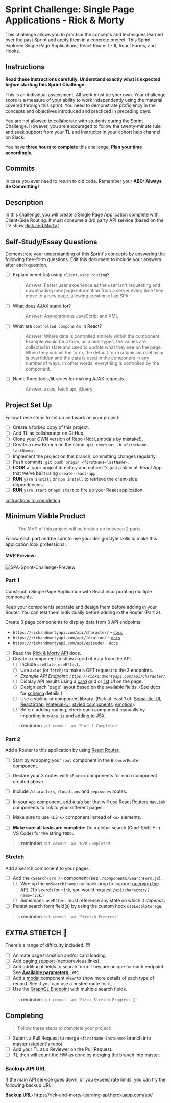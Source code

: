 # Sprint Challenge: Single Page Applications - Rick & Morty

This challenge allows you to practice the concepts and techniques learned over the past Sprint and apply them in a concrete project. This Sprint explored Single Page Applications, React Router I - II, React Forms, and Hooks.

## Instructions

**Read these instructions carefully. Understand exactly what is expected _before_ starting this Sprint Challenge.**

This is an individual assessment. All work must be your own. Your challenge score is a measure of your ability to work independently using the material covered through this sprint. You need to demonstrate proficiency in the concepts and objectives introduced and practiced in preceding days.

You are not allowed to collaborate with students during the Sprint Challenge. However, you are encouraged to follow the twenty-minute rule and seek support from your TL and Instructor in your cohort help channel on Slack.

You have **three hours to complete** this challenge. **Plan your time accordingly.**

## Commits

In case you ever need to return to old code. Remember your **ABC: Always Be Committing!**

## Description

In this challenge, you will create a Single Page Application complete with Client-Side Routing. It must consume a 3rd party API service (based on the TV show [Rick and Morty](https://rickandmortyapi.com/documentation).)

## Self-Study/Essay Questions

Demonstrate your understanding of this Sprint's concepts by answering the following free-form questions. Edit this document to include your answers after each question.

-   [ ] Explain benefit(s) using `client-side routing`?

    > Answer: Faster user experience as the user isn't requesting and downloading new page information from a server every time they move to a new page, allowing creation of an SPA.

-   [ ] What does AJAX stand for?

    > Answer: Asynchronous JavaScript and XML

-   [ ] What are `controlled components` in React?

    > Answer: Where data is controlled entirely within the component. Example would be a form, as a user types, the values are collected in state and used to update what they see on the page. When they submit the form, the default form submission behavior is overridden and the data is used in the component in any number of ways. In other words, everything is controlled by the component.

-   [ ] Name three tools/libraries for making AJAX requests.

    > Answer: axios, fetch api, jQuery

## Project Set Up

Follow these steps to set up and work on your project:

-   [ ] Create a forked copy of this project.
-   [ ] Add TL as collaborator on GitHub.
-   [ ] Clone your OWN version of Repo (Not Lambda's by mistake!).
-   [ ] Create a new Branch on the clone: `git checkout -b <firstName-lastName>`.
-   [ ] Implement the project on this branch, committing changes regularly.
-   [ ] Push commits: `git push origin <firstName-lastName>`.
-   [ ] **LOOK** at your project directory and notice it's just a plain ol' React App that we've built using `create-react-app`.
-   [ ] **RUN** `yarn install` or `npm install` to retrieve the client-side dependencies.
-   [ ] **RUN** `yarn start` or `npm start` to fire up your React application.

[Instructions to completing](#completing)

## Minimum Viable Product

> The MVP of this project will be broken up between 2 parts.

Follow each part and be sure to use your design/style skills to make this application look professional.

#### MVP Preview:

![SPA-Sprint-Challenge-Preview](https://user-images.githubusercontent.com/397632/61949095-f1d05c80-af66-11e9-9712-80ce3da84675.gif)

### Part 1

Construct a Single Page Application with React incorporating multiple components.

Keep your components separate and design them before adding in your Router.
You can test them individually before adding in the Router (Part 2).

Create 3 page components to display data from 3 API endpoints:

-   `https://rickandmortyapi.com/api/character/` - [`docs`](https://rickandmortyapi.com/documentation/#get-all-characters)
-   `https://rickandmortyapi.com/api/location/` - [`docs`](https://rickandmortyapi.com/documentation/#get-all-locations)
-   `https://rickandmortyapi.com/api/episode/` - [`docs`](https://rickandmortyapi.com/documentation/#get-all-episodes)

-   [ ] Read the [Rick & Morty API](https://rickandmortyapi.com/documentation/) docs.
-   [ ] Create a component to show a grid of data from the API.
    -   [ ] Include `useState`, `useEffect`.
    -   [ ] Use `Axios` (or `fetch`) to make a GET request to the 3 endpoints.
    -   _Example API Endpoint: `https://rickandmortyapi.com/api/character/`_
    -   [ ] Display API results using a [card](https://react.semantic-ui.com/views/card/#content-image-card) grid or [list](https://react.semantic-ui.com/elements/list/#content-icon) UI on the page.
    -   [ ] Design each 'page' layout based on the available fields. (See docs for [schema](https://rickandmortyapi.com/documentation/#character-schema) details.)
    -   [ ] Use a styling or component library. (Pick at least 1 of: [Semantic-UI](https://react.semantic-ui.com), [ReactStrap](https://reactstrap.github.io), [Material-UI](https://material-ui.com/), [styled components](https://www.styled-components.com/), [emotion](https://emotion.sh/docs/introduction)).
    -   [ ] Before adding routing, check each component manually by importing into `App.js` and adding to JSX.

> 💡**reminder:** `git commit -am 'Part 1 Completed'`

### Part 2

Add a Router to this application by using [React Router](https://reacttraining.com/react-router/web/guides/quick-start).

-   [ ] Start by wrapping your `root` component in the `BrowserRouter` component.
-   [ ] Declare your 3 routes with `<Route>` components for each component created above..
-   [ ] Include `/characters`, `/locations` and `/episodes` routes.
-   [ ] In your `App` component, add a [tab bar](https://react.semantic-ui.com/modules/tab/#types-basic) that will use React Routers `NavLink` components to link to your different pages.
-   [ ] Make sure to use `<Link>` component instead of `<a>` elements.

-   [ ] **Make sure all tasks are complete:** Do a global search (Cmd-Shift-F in VS Code) for the string `TODO:`.

> 💡**reminder:** `git commit -am 'MVP Completed'`

### Stretch

Add a search component to your pages.

-   [ ] Add the `<SearchForm />` component (see `./components/SearchForm.js`).
    -   [ ] Wire up the `onSearch(name)` callback prop to support [querying the API](https://rickandmortyapi.com/documentation/#filter-characters). (To search for `rick`, you would request `/api/character/?name=rick`.)
    -   [ ] _Remember:_ `useEffect` must reference any state on which it _depends_.
-   [ ] Persist search form field(s) by using the custom hook `useLocalStorage`.

> 💡**reminder:** `git commit -am 'Stretch Progress'`

## _EXTRA_ STRETCH 💪

There's a range of difficulty included. 😈

-   [ ] Animate page transition and/or card loading.
-   [ ] Add [paging support](https://react.semantic-ui.com/addons/pagination/#types-pagination) (next/previous links).
-   [ ] Add additional fields to search form. They are unique for each endpoint. See [**Available parameters**.](https://rickandmortyapi.com/documentation/#filter-characters), etc..
-   [ ] Add a [modal](https://react.semantic-ui.com/modules/modal/#variations-size) component view to show more details of each type of record. See if you can use a nested route for it.
-   [ ] Use the [GraphQL Endpoint](https://rickandmortyapi.com/documentation/#graphql) with multiple search fields.

> 💡**reminder:** `git commit -am 'Extra Stretch Progress 💪'`

## Completing

> Follow these steps to complete your project:

-   [ ] Submit a Pull Request to merge `<firstName-lastName>` branch into master (student's repo).
-   [ ] Add your TL as a Reviewer on the Pull Request.
-   [ ] TL then will count the HW as done by merging the branch into master.

### Backup API URL

If the [main API service](https://rickandmortyapi.com/documentation) goes down, or you exceed rate limits, you can try the following backup URL:

**Backup URL:** https://rick-and-morty-learning-api.herokuapp.com/api/
